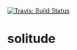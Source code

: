 [![Travis: Build Status](https://travis-ci.org/prozum/solitude.svg?branch=master)](https://travis-ci.org/prozum/solitude)
# solitude
